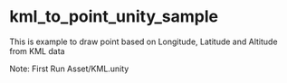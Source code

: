 # kml_to_point_unity_sample
This is example to draw point based on Longitude, Latitude and Altitude from KML data

Note: First Run Asset/KML.unity 

